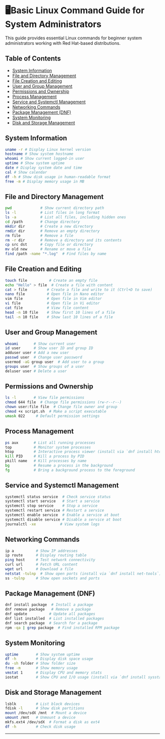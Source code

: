 # 🖥Basic Linux Command Guide for System Administrators  

This guide provides essential Linux commands for beginner system administrators working with Red Hat-based distributions.

## Table of Contents  
- [System Information](#system-information)
- [File and Directory Management](#file-and-directory-management)  
- [File Creation and Editing](#file-creation-and-editing)
- [User and Group Management](#user-and-group-management)  
- [Permissions and Ownership](#permissions-and-ownership)  
- [Process Management](#process-management)  
- [Service and Systemctl Management](#service-and-systemctl-management)  
- [Networking Commands](#networking-commands)  
- [Package Management (DNF)](#package-management-dnf)  
- [System Monitoring](#system-monitoring)  
- [Disk and Storage Management](#disk-and-storage-management)  

## System Information

```bash
uname -r # Display Linux kernel version 
hostname # Show system hostname 
whoami # Show current logged-in user 
uptime # Show system uptime 
date # Display system date and time 
cal # Show calendar 
df -h # Show disk usage in human-readable format 
free -m # Display memory usage in MB
```

## File and Directory Management  

```bash
pwd             # Show current directory path  
ls -l           # List files in long format  
ls -a           # List all files, including hidden ones  
cd /path        # Change directory  
mkdir dir       # Create a new directory  
rmdir dir       # Remove an empty directory  
rm file         # Remove a file  
rm -r dir       # Remove a directory and its contents  
cp src dst      # Copy file or directory  
mv old new      # Rename or move a file  
find /path -name "*.log"  # Find files by name  
```

## File Creation and Editing

```bash
touch file          # Create an empty file  
echo "Hello" > file  # Create a file with content  
cat > file         # Create a file and write to it (Ctrl+D to save)  
nano file          # Open file in Nano editor  
vim file           # Open file in Vim editor  
vi file            # Open file in Vi editor  
cat file           # View file content  
head -n 10 file    # Show first 10 lines of a file  
tail -n 10 file    # Show last 10 lines of a file  
```

## User and Group Management

```bash
whoami       # Show current user  
id user      # Show user ID and group ID  
adduser user # Add a new user  
passwd user  # Change user password  
usermod -aG group user  # Add user to a group  
groups user  # Show groups of a user  
deluser user # Delete a user  
```

## Permissions and Ownership

```bash
ls -l        # View file permissions  
chmod 644 file  # Change file permissions (rw-r--r--)  
chown user:file file  # Change file owner and group  
chmod +x script.sh  # Make a script executable  
umask 022     # Default permission settings  
```  

## Process Management

```bash
ps aux       # List all running processes  
top          # Monitor system processes  
htop         # Interactive process viewer (install via `dnf install htop`)  
kill PID     # Kill a process by PID  
pkill name   # Kill processes by name  
bg           # Resume a process in the background  
fg           # Bring a background process to the foreground  
```

## Service and Systemctl Management

```bash
systemctl status service  # Check service status  
systemctl start service   # Start a service  
systemctl stop service    # Stop a service  
systemctl restart service # Restart a service  
systemctl enable service  # Enable a service at boot  
systemctl disable service # Disable a service at boot  
journalctl -xe           # View system logs  
```

## Networking Commands

```bash
ip a          # Show IP addresses  
ip route      # Display routing table  
ping host     # Test network connectivity  
curl url      # Fetch URL content  
wget url      # Download a file  
netstat -tulnp  # Show open ports (install via `dnf install net-tools`)  
ss -tulnp     # Show open sockets and ports  
```

## Package Management (DNF)

```bash
dnf install package  # Install a package  
dnf remove package   # Remove a package  
dnf update          # Update all packages  
dnf list installed  # List installed packages  
dnf search package  # Search for a package  
rpm -qa | grep package  # Find installed RPM package  
```

## System Monitoring

```bash
uptime        # Show system uptime  
df -h         # Display disk space usage  
du -sh folder # Show folder size  
free -m       # Show memory usage  
vmstat 1      # Display CPU and memory stats  
iostat        # Show CPU and I/O usage (install via `dnf install sysstat`)  
```

## Disk and Storage Management

```bash
lsblk         # List block devices  
fdisk -l      # Show disk partitions  
mount /dev/sdX /mnt  # Mount a device  
umount /mnt   # Unmount a device  
mkfs.ext4 /dev/sdX  # Format a disk as ext4  
df -h         # Check disk usage  
```

---
